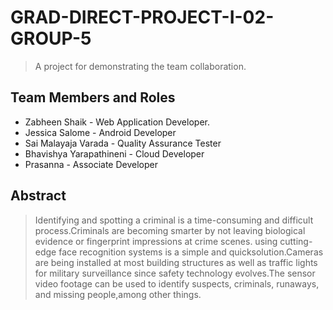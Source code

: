 # GRAD-DIRECT-PROJECT-I-02-GROUP-5
> A project for demonstrating the team collaboration.

## Team Members and Roles

- Zabheen Shaik - Web Application Developer.
- Jessica Salome - Android Developer
- Sai Malayaja Varada - Quality Assurance Tester
- Bhavishya Yarapathineni - Cloud Developer
- Prasanna - Associate Developer

## Abstract

> Identifying and spotting a criminal is a time-consuming and difficult process.Criminals are becoming smarter by not leaving biological evidence or fingerprint impressions at crime scenes. 
using cutting-edge face recognition systems is a simple and quicksolution.Cameras are being installed at most building structures as well as traffic lights for military surveillance since safety technology evolves.The sensor video footage can be used to identify suspects, criminals, runaways, and missing people,among other things. 







